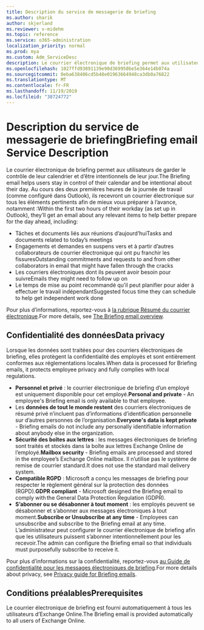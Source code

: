 ```yaml
---
title: Description du service de messagerie de briefing
ms.author: sharik
author: skjerland
ms.reviewer: v-midehm
ms.topic: reference
ms.service: o365-administration
localization_priority: normal
ms.prod: mya
ms.custom: Adm_ServiceDesc
description: Le courrier électronique de briefing permet aux utilisateurs de tirer le meilleur parti de chaque jour. Elle identifie les opportunités entre différents éléments et fournit des rappels opportuns.
ms.openlocfilehash: 1027ffd93891139e90d369950be5e364e14b074a
ms.sourcegitcommit: 0eba638406cd5b48e01963664948ca3db0a76822
ms.translationtype: MT
ms.contentlocale: fr-FR
ms.lasthandoff: 11/19/2019
ms.locfileid: "38724772"
---
```

# <a name="briefing-email-service-description"></a><span data-ttu-id="0af6d-104">Description du service de messagerie de briefing</span><span class="sxs-lookup"><span data-stu-id="0af6d-104">Briefing email Service Description</span></span>

<span data-ttu-id="0af6d-105">Le courrier électronique de briefing permet aux utilisateurs de garder le contrôle de leur calendrier et d’être intentionnels de leur jour.</span><span class="sxs-lookup"><span data-stu-id="0af6d-105">The Briefing email helps users stay in control of their calendar and be intentional about their day.</span></span> <span data-ttu-id="0af6d-106">Au cours des deux premières heures de la journée de travail (comme configuré dans Outlook), ils recevront un courrier électronique sur tous les éléments pertinents afin de mieux vous préparer à l’avance, notamment :</span><span class="sxs-lookup"><span data-stu-id="0af6d-106">Within the first two hours of their workday (as set up in Outlook), they’ll get an email about any relevant items to help better prepare for the day ahead, including:</span></span>

* <span data-ttu-id="0af6d-107">Tâches et documents liés aux réunions d’aujourd’hui</span><span class="sxs-lookup"><span data-stu-id="0af6d-107">Tasks and documents related to today’s meetings</span></span>
* <span data-ttu-id="0af6d-108">Engagements et demandes en suspens vers et à partir d’autres collaborateurs de courrier électronique qui ont pu franchir les fissures</span><span class="sxs-lookup"><span data-stu-id="0af6d-108">Outstanding commitments and requests to and from other collaborators in email that might have fallen through the cracks</span></span>
* <span data-ttu-id="0af6d-109">Les courriers électroniques dont ils peuvent avoir besoin pour suivre</span><span class="sxs-lookup"><span data-stu-id="0af6d-109">Emails they might need to follow up on</span></span>
* <span data-ttu-id="0af6d-110">Le temps de mise au point recommandé qu’il peut planifier pour aider à effectuer le travail indépendant</span><span class="sxs-lookup"><span data-stu-id="0af6d-110">Suggested focus time they can schedule to help get independent work done</span></span>

<span data-ttu-id="0af6d-111">Pour plus d’informations, reportez-vous à [la rubrique Résumé du courrier électronique](https://docs.microsoft.com/Briefing/be-overview).</span><span class="sxs-lookup"><span data-stu-id="0af6d-111">For more details, see [The Briefing email overview](https://docs.microsoft.com/Briefing/be-overview).</span></span>

## <a name="data-privacy"></a><span data-ttu-id="0af6d-112">Confidentialité des données</span><span class="sxs-lookup"><span data-stu-id="0af6d-112">Data privacy</span></span>

<span data-ttu-id="0af6d-113">Lorsque les données sont traitées pour des courriers électroniques de briefing, elles protègent la confidentialité des employés et sont entièrement conformes aux réglementations locales.</span><span class="sxs-lookup"><span data-stu-id="0af6d-113">When data is processed for Briefing emails, it protects employee privacy and fully complies with local regulations.</span></span>

* <span data-ttu-id="0af6d-114">**Personnel et privé** : le courrier électronique de briefing d’un employé est uniquement disponible pour cet employé.</span><span class="sxs-lookup"><span data-stu-id="0af6d-114">**Personal and private** - An employee's Briefing email is only available to that employee.</span></span>
* <span data-ttu-id="0af6d-115">Les **données de tout le monde restent** des courriers électroniques de résumé privé n’incluent pas d’informations d’identification personnelle sur d’autres personnes de l’organisation.</span><span class="sxs-lookup"><span data-stu-id="0af6d-115">**Everyone's data is kept private** - Briefing emails do not include any personally identifiable information about anybody else in the organization.</span></span>
* <span data-ttu-id="0af6d-116">**Sécurité des boîtes aux lettres** : les messages électroniques de briefing sont traités et stockés dans la boîte aux lettres Exchange Online de l’employé.</span><span class="sxs-lookup"><span data-stu-id="0af6d-116">**Mailbox security** - Briefing emails are processed and stored in the employee’s Exchange Online mailbox.</span></span> <span data-ttu-id="0af6d-117">Il n’utilise pas le système de remise de courrier standard.</span><span class="sxs-lookup"><span data-stu-id="0af6d-117">It does not use the standard mail delivery system.</span></span>
* <span data-ttu-id="0af6d-118">**Compatible RGPD** : Microsoft a conçu les messages de briefing pour respecter le règlement général sur la protection des données (RGPD).</span><span class="sxs-lookup"><span data-stu-id="0af6d-118">**GDPR compliant** - Microsoft designed the Briefing email to comply with the General Data Protection Regulation (GDPR).</span></span>
* <span data-ttu-id="0af6d-119">**S’abonner ou se désabonner à tout moment** : les employés peuvent se désabonner et s’abonner aux messages électroniques à tout moment.</span><span class="sxs-lookup"><span data-stu-id="0af6d-119">**Subscribe or Unsubscribe at any time** - Employees can unsubscribe and subscribe to the Briefing email at any time.</span></span> <span data-ttu-id="0af6d-120">L’administrateur peut configurer le courrier électronique de briefing afin que les utilisateurs puissent s’abonner intentionnellement pour les recevoir.</span><span class="sxs-lookup"><span data-stu-id="0af6d-120">The admin can configure the Briefing email so that individuals must purposefully subscribe to receive it.</span></span>

<span data-ttu-id="0af6d-121">Pour plus d’informations sur la confidentialité, reportez-vous [au Guide de confidentialité pour les messages électroniques de briefing](https://docs.microsoft.com/Briefing/be-privacy).</span><span class="sxs-lookup"><span data-stu-id="0af6d-121">For more details about privacy, see [Privacy guide for Briefing emails](https://docs.microsoft.com/Briefing/be-privacy).</span></span>

## <a name="prerequisites"></a><span data-ttu-id="0af6d-122">Conditions préalables</span><span class="sxs-lookup"><span data-stu-id="0af6d-122">Prerequisites</span></span>

<span data-ttu-id="0af6d-123">Le courrier électronique de briefing est fourni automatiquement à tous les utilisateurs d’Exchange Online.</span><span class="sxs-lookup"><span data-stu-id="0af6d-123">The Briefing email is provided automatically to all users of Exchange Online.</span></span>